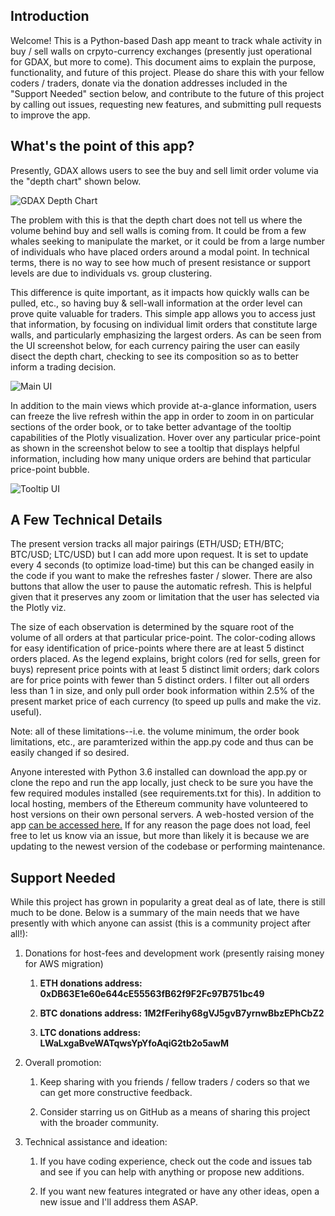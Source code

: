 ## Introduction

Welcome! This is a Python-based Dash app meant to track whale activity in buy / sell walls on crpyto-currency exchanges (presently just operational for GDAX, but more to come). This document aims to explain the purpose, functionality, and future of this project. Please do share this with your fellow coders / traders, donate via the donation addresses included in the "Support Needed" section below, and contribute to the future of this project by calling out issues, requesting new features, and submitting pull requests to improve the app.


## What's the point of this app?

Presently, GDAX allows users to see the buy and sell limit order volume via the "depth chart" shown below. 

![GDAX Depth Chart](https://raw.githubusercontent.com/pmaji/eth_python_tracker/master/screenshots/gdax_depth_chart.JPG)

The problem with this is that the depth chart does not tell us where the volume behind buy and sell walls is coming from. It could be from a few whales seeking to manipulate the market, or it could be from a large number of individuals who have placed orders around a modal point. In technical terms, there is no way to see how much of present resistance or support levels are due to individuals vs. group clustering. 

This difference is quite important, as it impacts how quickly walls can be pulled, etc., so having buy & sell-wall information at the order level can prove quite valuable for traders. This simple app allows you to access just that information, by focusing on individual limit orders that constitute large walls, and particularly emphasizing the largest orders. As can be seen from the UI screenshot below, for each currency pairing the user can easily disect the depth chart, checking to see its composition so as to better inform a trading decision. 

![Main UI](https://raw.githubusercontent.com/pmaji/eth_python_tracker/master/screenshots/main_app_ui.JPG)

In addition to the main views which provide at-a-glance information, users can freeze the live refresh within the app in order to zoom in on particular sections of the order book, or to take better advantage of the tooltip capabilities of the Plotly visualization. Hover over any particular price-point as shown in the screenshot below to see a tooltip that displays helpful information, including how many unique orders are behind that particular price-point bubble. 

![Tooltip UI](https://raw.githubusercontent.com/pmaji/eth_python_tracker/master/screenshots/ui_tooltip_screenshot.JPG)


## A Few Technical Details

The present version tracks all major pairings (ETH/USD; ETH/BTC; BTC/USD; LTC/USD) but I can add more upon request. It is set to update every 4 seconds (to optimize load-time) but this can be changed easily in the code if you want to make the refreshes faster / slower. There are also buttons that allow the user to pause the automatic refresh. This is helpful given that it preserves any zoom or limitation that the user has selected via the Plotly viz. 

The size of each observation is determined by the square root of the volume of all orders at that particular price-point. The color-coding allows for easy identification of price-points where there are at least 5 distinct orders placed. As the legend explains, bright colors (red for sells, green for buys) represent price points with at least 5 distinct limit orders; dark colors are for price points with fewer than 5 distinct orders. I filter out all orders less than 1 in size, and only pull order book information within 2.5% of the present market price of each currency (to speed up pulls and make the viz. useful). 

Note: all of these limitations--i.e. the volume minimum, the order book limitations, etc., are paramterized within the app.py code and thus can be easily changed if so desired.

Anyone interested with Python 3.6 installed can download the app.py or clone the repo and run the app locally, just check to be sure you have the few required modules installed (see requirements.txt for this). In addition to local hosting, members of the Ethereum community have volunteered to host versions on their own personal servers. A web-hosted version of the app [can be accessed here.](http://whales.cracklord.com/) If for any reason the page does not load, feel free to let us know via an issue, but more than likely it is because we are updating to the newest version of the codebase or performing maintenance.   


## Support Needed

While this project has grown in popularity a great deal as of late, there is still much to be done. Below is a summary of the main needs that we have presently with which anyone can assist (this is a community project after all!):

1. Donations for host-fees and development work (presently raising money for AWS migration)

     1. **ETH donations address: 0xDB63E1e60e644cE55563fB62f9F2Fc97B751bc49**
     
     2. **BTC donations address: 1M2fFerihy68gVJ5gvB7yrnwBbzEPhCbZ2**
     
     3. **LTC donations address: LWaLxgaBveWATqwsYpYfoAqiG2tb2o5awM**
     
2. Overall promotion:

     1. Keep sharing with you friends / fellow traders / coders so that we can get more constructive feedback.
     
     2. Consider starring us on GitHub as a means of sharing this project with the broader community.
     
3. Technical assistance and ideation:

     1. If you have coding experience, check out the code and issues tab and see if you can help with anything or propose new additions.
     
     2. If you want new features integrated or have any other ideas, open a new issue and I'll address them ASAP.








